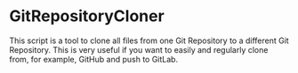 # GitRepositoryCloner
This script is a tool to clone all files from one Git Repository to a different Git Repository.  This is very useful if you want to easily and regularly clone from, for example, GitHub and push to GitLab.
